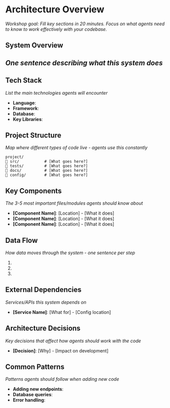 # Architecture Overview

_Workshop goal: Fill key sections in 20 minutes. Focus on what agents need to know to work effectively with your codebase._

## System Overview

## _One sentence describing what this system does_

## Tech Stack

_List the main technologies agents will encounter_

- **Language**:
- **Framework**:
- **Database**:
- **Key Libraries**:

## Project Structure

_Map where different types of code live - agents use this constantly_

```
project/
   src/           # [What goes here?]
   tests/         # [What goes here?]
   docs/          # [What goes here?]
   config/        # [What goes here?]
```

## Key Components

_The 3-5 most important files/modules agents should know about_

- **[Component Name]**: [Location] - [What it does]
- **[Component Name]**: [Location] - [What it does]
- **[Component Name]**: [Location] - [What it does]

## Data Flow

_How data moves through the system - one sentence per step_

1.
2.
3.

## External Dependencies

_Services/APIs this system depends on_

- **[Service Name]**: [What for] - [Config location]

## Architecture Decisions

_Key decisions that affect how agents should work with the code_

- **[Decision]**: [Why] - [Impact on development]

## Common Patterns

_Patterns agents should follow when adding new code_

- **Adding new endpoints**:
- **Database queries**:
- **Error handling**:
